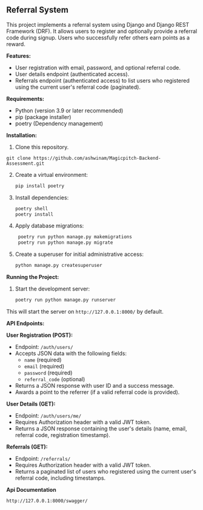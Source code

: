 ## Referral System

This project implements a referral system using Django and Django REST Framework (DRF). It allows users to register and optionally provide a referral code during signup. Users who successfully refer others earn points as a reward.

**Features:**

- User registration with email, password, and optional referral code.
- User details endpoint (authenticated access).
- Referrals endpoint (authenticated access) to list users who registered using the current user's referral code (paginated).

**Requirements:**

- Python (version 3.9 or later recommended)
- pip (package installer)
- poetry (Dependency management)

**Installation:**

1. Clone this repository.

```
git clone https://github.com/ashwinam/Magicpitch-Backend-Assessment.git
```

2. Create a virtual environment:

   ```bash
   pip install poetry
   ```

3. Install dependencies:

   ```bash
   poetry shell
   poetry install
   ```

4. Apply database migrations:

   ```bash
    poetry run python manage.py makemigrations
    poetry run python manage.py migrate
   ```

5. Create a superuser for initial administrative access:

   ```bash
   python manage.py createsuperuser
   ```

**Running the Project:**

1. Start the development server:

   ```bash
   poetry run python manage.py runserver
   ```

This will start the server on `http://127.0.0.1:8000/` by default.

**API Endpoints:**

**User Registration (POST):**

- Endpoint: `/auth/users/`
- Accepts JSON data with the following fields:
  - `name` (required)
  - `email` (required)
  - `password` (required)
  - `referral_code` (optional)
- Returns a JSON response with user ID and a success message.
- Awards a point to the referrer (if a valid referral code is provided).

**User Details (GET):**

- Endpoint: `/auth/users/me/`
- Requires Authorization header with a valid JWT token.
- Returns a JSON response containing the user's details (name, email, referral code, registration timestamp).

**Referrals (GET):**

- Endpoint: `/referrals/`
- Requires Authorization header with a valid JWT token.
- Returns a paginated list of users who registered using the current user's referral code, including timestamps.

**Api Documentation**

```
http://127.0.0.1:8000/swagger/
```
